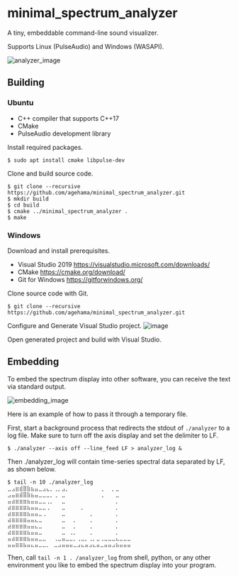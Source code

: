 # minimal_spectrum_analyzer
A tiny, embeddable command-line sound visualizer.

Supports Linux (PulseAudio) and Windows (WASAPI).

![analyzer_image](https://user-images.githubusercontent.com/4939010/117427977-8f402900-af60-11eb-9d38-c56b4ce0216c.gif)

## Building

### Ubuntu

- C++ compiler that supports C++17
- CMake
- PulseAudio development library

Install required packages.

```
$ sudo apt install cmake libpulse-dev
```

Clone and build source code.

```
$ git clone --recursive https://github.com/agehama/minimal_spectrum_analyzer.git
$ mkdir build
$ cd build
$ cmake ../minimal_spectrum_analyzer .
$ make
```

### Windows

Download and install prerequisites.
- Visual Studio 2019 https://visualstudio.microsoft.com/downloads/
- CMake https://cmake.org/download/
- Git for Windows https://gitforwindows.org/

Clone source code with Git.

```
$ git clone --recursive https://github.com/agehama/minimal_spectrum_analyzer.git
```

Configure and Generate Visual Studio project.
![image](https://user-images.githubusercontent.com/4939010/117149605-541fe780-adf2-11eb-8fb1-2e36ca4f36c3.png)

Open generated project and build with Visual Studio.


## Embedding
To embed the spectrum display into other software, you can receive the text via standard output.

![embedding_image](https://user-images.githubusercontent.com/4939010/117443945-c409ab80-af73-11eb-83d5-8f7376a27261.gif)

Here is an example of how to pass it through a temporary file.

First, start a background process that redirects the stdout of `./analyzer` to a log file.
Make sure to turn off the axis display and set the delimiter to LF.
```
$ ./analyzer --axis off --line_feed LF > analyzer_log &
```

Then ./analyzer_log will contain time-series spectral data separated by LF, as shown below.
```
$ tail -n 10 ./analyzer_log
⣀⣠⣶⣾⣿⣷⣦⣤⣀⣠⣄⡀⢀⡀⣠⡀⠀⠀⠀⠀⠀⠀⠀⠀⢀⠀⠀⡀⣀⠀⠀⠀
⣠⣤⣶⣾⣿⣷⣦⣤⣀⣀⣀⡀⢀⠀⣀⠀⠀⠀⠀⠀⠀⠀⠀⠀⢀⠀⠀⠀⣀⠀⠀⠀
⣤⣴⣶⣶⣶⣦⣤⣤⣀⣀⢀⡀⠀⠀⣀⠀⠀⠀⠀⠀⠀⠀⠀⠀⠀⠀⠀⠀⡀⠀⠀⠀
⣴⣶⣶⣶⣶⣦⣤⣤⣀⣀⢀⠀⠀⠀⣀⠀⠀⠀⠀⡀⠀⠀⠀⠀⠀⠀⠀⠀⡀⠀⠀⠀
⣴⣶⣶⣶⣶⣦⣤⣤⣀⢀⠀⠀⠀⠀⣀⠀⠀⠀⠀⠀⠀⢀⠀⠀⠀⠀⠀⠀⡀⠀⠀⠀
⣴⣶⣶⣶⣶⣤⣤⣄⣀⠀⠀⠀⠀⠀⣀⠀⠀⡀⠀⠀⠀⢀⠀⠀⠀⠀⠀⠀⡀⠀⠀⠀
⣴⣶⣶⣶⣶⣤⣤⣄⣀⠀⠀⠀⠀⠀⣀⠀⠀⡀⠀⠀⠀⢀⠀⠀⠀⠀⠀⠀⡀⠀⠀⠀
⣴⣶⣶⣶⣶⣦⣤⣤⣀⠀⠀⠀⠀⠀⣀⠀⢀⡀⠀⠀⠀⢀⠀⠀⠀⠀⠀⠀⡀⠀⠀⠀
⣤⣴⣶⣶⣶⣦⣤⣤⣀⣀⠀⠀⢀⣀⣤⣀⣀⡀⢀⣀⡀⢀⡀⣀⢀⣀⣀⣀⣄⣀⣀⣀
⣤⣤⣶⣶⣦⣤⣄⣤⣀⣀⡀⠀⣀⣠⣤⣤⣤⣀⣠⣄⣤⣠⣄⣤⣀⣤⣤⣠⣦⣤⣤⣤
```

Then, call `tail -n 1 . /analyzer_log` from shell, python, or any other environment you like to embed the spectrum display into your program.

